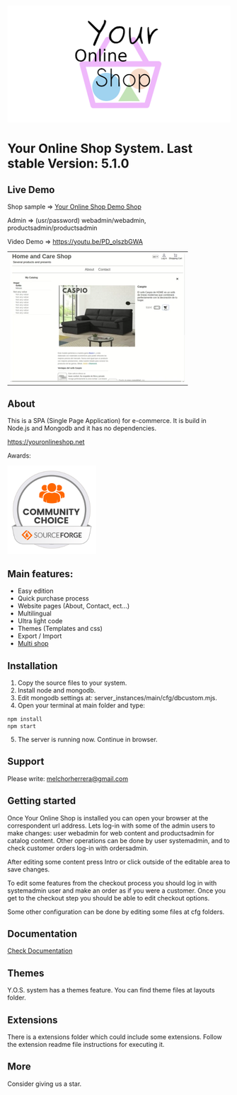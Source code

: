 ![Your Online Shop](assets/logotype.png "Your Online Shop")

# Your Online Shop System. Last stable Version: 5.1.0

## Live Demo

Shop sample => [Your Online Shop Demo Shop](https://youronlineshop.net/sample/)

Admin => (usr/password) webadmin/webadmin, productsadmin/productsadmin

Video Demo => https://youtu.be/PD_olszbGWA
<table>
  <tr>
    <td>
    <a href="https://youtu.be/PD_olszbGWA"><img src="assets/youtube.webp"></a>
    </td>
  </tr>
</table>

## About

This is a SPA (Single Page Application) for e-commerce. It is build in Node.js and Mongodb and it has no dependencies.

https://youronlineshop.net

Awards:

<img src="assets/oss-community-choice-white.svg" alt="Community choice" width="200"/>

## Main features:

- Easy edition
- Quick purchase process
- Website pages (About, Contact, ect...)
- Multilingual
- Ultra light code
- Themes (Templates and css)
- Export / Import
- [Multi shop](docs/multishopguide.md)


## Installation

1. Copy the source files to your system.
2. Install node and mongodb.
3. Edit mongodb settings at: server_instances/main/cfg/dbcustom.mjs.
4. Open your terminal at main folder and type:
```
npm install 
npm start
```
5. The server is running now. Continue in browser.

## Support

Please write: melchorherrera@gmail.com


## Getting started

Once Your Online Shop is installed you can open your browser at the correspondent url address. Lets log-in with some of the admin users to make changes: user webadmin for web content and productsadmin for catalog content. Other operations can be done by user systemadmin, and to check customer orders log-in with ordersadmin.

After editing some content press Intro or click outside of the editable area to save changes.

To edit some features from the checkout process you should log in with systemadmin user and make an order as if you were a customer. Once you get to the checkout step you should be able to edit checkout options.

Some other configuration can be done by editing some files at cfg folders.


## Documentation

[Check Documentation](docs/overview.md)


## Themes

Y.O.S. system has a themes feature. You can find theme files at layouts folder.


## Extensions

There is a extensions folder which could include some extensions. Follow the extension readme file instructions for executing it.


## More

Consider giving us a star.